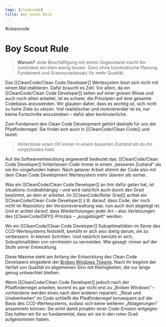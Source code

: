 ```yaml
---
tags: [cleancode]
title: Boy Scout Rule
---
```

#cleancode 
# Boy Scout Rule

>**Warum?**
>Jede Beschäftigung mit einem Gegenstand macht ihn zumindest ein klein wenig besser. Ganz ohne bürokratische Planung. Fundament und Graswurzelansatz für mehr Qualität.

Das [[CleanCode/Clean Code Developer]] Wertesystem lässt sich nicht mit einem Mal etablieren. Dafür braucht es Zeit. Vor allem, da ein [[CleanCode/Clean Code Developer]] selten auf einer grünen Wiese und auch noch allein arbeitet, ist es schwer, die Prinzipien auf eine gesamte Codebasis anzuwenden. Wir glauben daher, dass es wichtig ist, sich nicht zu hohe Ziele zu setzen. Viel realistischer und motivierender ist es, nur kleine Fortschritte anzustreben – dafür aber kontinuierliche.

Zum Fundament des Clean Code Development gehört deshalb für uns die Pfadfinderregel. Sie findet sich auch in [[CleanCode/Clean Code]] und lautet: 
>_Hinterlasse einen Ort immer in einem besseren Zustand als du ihn vorgefunden hast._

Auf die Softwareentwicklung angewandt bedeutet das: [[CleanCode/Clean Code Developer]] hinterlassen Code immer in einem „besseren Zustand“ als sie ihn vorgefunden haben. Nach getaner Arbeit stimmt der Code also mit dem Clean Code Development Wertesystem mehr überein als vorher.

Was ein [[CleanCode/Clean Code Developer]] an ihm dafür getan hat, ist situations-/codeabhängig – und wird natürlich auch durch den Grad bestimmt, an dem er arbeitet. Im [[CleanCode/Roter Grad]] achtet ein [[CleanCode/Clean Code Developer]] z.B. darauf, dass Code, der noch nicht im Repository der Versionsverwaltung war, nun auch dort abgelegt ist. Und er achtet darauf, dass Wiederholungen jeder Art – also Verletzungen des [[CleanCode/DRY]]-Prinzips – „ausgebügelt“ werden.

Wo ein [[CleanCode/Clean Code Developer]] Suboptimalitäten im Sinne des CCD-Wertesystems feststellt, bemüht er sich also stetig darum, sie zu verbessern. In kleinen Schritten. Und natürlich bemüht er sich, Suboptimalitäten von vornherein zu vermeiden. Wie gesagt: immer auf der Stufe seiner Entwicklung.

Diese Maxime steht am Anfang der Entwicklung des Clean Code Developers eingedenk der [Broken Windows Theorie](http://de.wikipedia.org/wiki/Broken-Windows-Theorie). Nach ihr beginnt der Verfall von Qualität im allgemeinen Sinn mit Kleinigkeiten, die nur lange genug unbeachtet bleiben.

Wenn [[CleanCode/Clean Code Developer]] jedoch nach der Pfadfinderregel arbeiten, kommt es gar nicht erst zu „Broken Windows“ – vorhandene werden eines nach dem anderen repariert. „Risse und Unebenheiten“ im Code schließt die Pfadfinderregel konsequent auf der Basis des CCD-Wertesystems, sodass sich keine weiteren „Ablagerungen“ ansammeln können. Sie wirkt damit proaktiv einer Code-Erosion entgegen. Das halten wir für so fundamental, dass wir sie in den roten Grad aufgenommen haben.